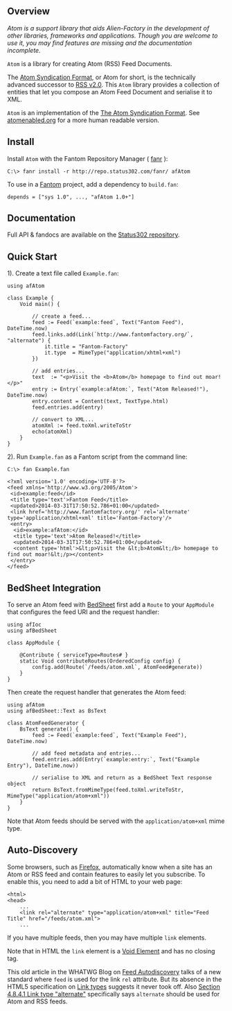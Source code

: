 ## Overview

*Atom is a support library that aids Alien-Factory in the development of other libraries, frameworks and applications. Though you are welcome to use it, you may find features are missing and the documentation incomplete.*

`Atom` is a library for creating Atom (RSS) Feed Documents.

The [Atom Syndication Format](http://tools.ietf.org/html/rfc4287), or Atom for short, is the technically advanced successor to [RSS v2.0](http://www.rssboard.org/rss-specification). This `Atom` library provides a collection of entities that let you compose an Atom Feed Document and serialise it to XML.

`Atom` is an implementation of the [The Atom Syndication Format](http://tools.ietf.org/html/rfc4287). See [atomenabled.org](http://atomenabled.org/developers/syndication) for a more human readable version.

## Install

Install `Atom` with the Fantom Repository Manager ( [fanr](http://fantom.org/doc/docFanr/Tool.html#install) ):

    C:\> fanr install -r http://repo.status302.com/fanr/ afAtom

To use in a [Fantom](http://fantom.org/) project, add a dependency to `build.fan`:

    depends = ["sys 1.0", ..., "afAtom 1.0+"]

## Documentation

Full API & fandocs are available on the [Status302 repository](http://repo.status302.com/doc/afAtom/).

## Quick Start

1). Create a text file called `Example.fan`:

```
using afAtom

class Example {
    Void main() {

        // create a feed...
        feed := Feed(`example:feed`, Text("Fantom Feed"), DateTime.now)
        feed.links.add(Link(`http://www.fantomfactory.org/`, "alternate") {
            it.title = "Fantom-Factory"
            it.type  = MimeType("application/xhtml+xml")
        })

        // add entries...
        text  := "<p>Visit the <b>Atom</b> homepage to find out moar!</p>"
        entry := Entry(`example:afAtom:`, Text("Atom Released!"), DateTime.now)
        entry.content = Content(text, TextType.html)
        feed.entries.add(entry)

        // convert to XML...
        atomXml := feed.toXml.writeToStr
        echo(atomXml)
    }
}
```

2). Run `Example.fan` as a Fantom script from the command line:

```
C:\> fan Example.fan

<?xml version='1.0' encoding='UTF-8'?>
<feed xmlns='http://www.w3.org/2005/Atom'>
 <id>example:feed</id>
 <title type='text'>Fantom Feed</title>
 <updated>2014-03-31T17:50:52.786+01:00</updated>
 <link href='http://www.fantomfactory.org/' rel='alternate' type='application/xhtml+xml' title='Fantom-Factory'/>
 <entry>
  <id>example:afAtom:</id>
  <title type='text'>Atom Released!</title>
  <updated>2014-03-31T17:50:52.786+01:00</updated>
  <content type='html'>&lt;p>Visit the &lt;b>Atom&lt;/b> homepage to find out moar!&lt;/p></content>
 </entry>
</feed>
```

## BedSheet Integration

To serve an Atom feed with [BedSheet](http://www.fantomfactory.org/pods/afBedSheet) first add a `Route` to your `AppModule` that configures the feed URI and the request handler:

```
using afIoc
using afBedSheet

class AppModule {

    @Contribute { serviceType=Routes# }
    static Void contributeRoutes(OrderedConfig config) {
        config.add(Route(`/feeds/atom.xml`, AtomFeed#generate))
    }
}
```

Then create the request handler that generates the Atom feed:

```
using afAtom
using afBedSheet::Text as BsText

class AtomFeedGenerator {
    BsText generate() {
        feed := Feed(`example:feed`, Text("Example Feed"), DateTime.now)

        // add feed metadata and entries...
        feed.entries.add(Entry(`example:entry:`, Text("Example Entry"), DateTime.now))

        // serialise to XML and return as a BedSheet Text response object
        return BsText.fromMimeType(feed.toXml.writeToStr, MimeType("application/atom+xml"))
    }
}
```

Note that Atom feeds should be served with the `application/atom+xml` mime type.

## Auto-Discovery

Some browsers, such as [Firefox](http://toodifficult.com/keeping-up-with-news-using-rss/), automatically know when a site has an Atom or RSS feed and contain features to easily let you subscribe. To enable this, you need to add a bit of HTML to your web page:

```
<html>
<head>
    ...
    <link rel="alternate" type="application/atom+xml" title="Feed Title" href="/feeds/atom.xml">
    ...
```

If you have multiple feeds, then you may have multiple `link` elements.

Note that in HTML the `link` element is a [Void Element](http://www.w3.org/TR/html-markup/syntax.html#void-element) and has no closing tag.

This old article in the WHATWG Blog on [Feed Autodiscovery](http://blog.whatwg.org/feed-autodiscovery) talks of a new standard where `feed` is used for the link `rel` attribute. But its absence in the HTML5 specification on [Link types](http://www.w3.org/TR/html5/links.html#linkTypes) suggests it never took off. Also [Section 4.8.4.1 Link type "alternate"](http://www.w3.org/TR/html5/links.html#rel-alternate) specifically says `alternate` should be used for Atom and RSS feeds.

